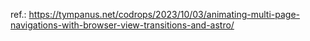 ref.: https://tympanus.net/codrops/2023/10/03/animating-multi-page-navigations-with-browser-view-transitions-and-astro/